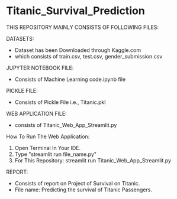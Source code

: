 # Titanic_Survival_Prediction

THIS REPOSITORY MAINLY CONSISTS OF FOLLOWING FILES:

DATASETS:
- Dataset has been Downloaded through Kaggle.com 
- which consists of train.csv, test.csv, gender_submission.csv

JUPYTER NOTEBOOK FILE:
- Consists of Machine Learning code.ipynb file

PICKLE FILE:
- Consists of Pickle File i.e., Titanic.pkl 

WEB APPLICATION FILE:
- consists of Titanic_Web_App_Streamlit.py

How To Run The  Web Application:
1) Open Terminal In Your IDE.
2) Type "streamlit run file_name.py"
3) For This Repository: streamlit run Titanic_Web_App_Streamlit.py

REPORT:
- Consists of report on Project of Survival on Titanic.
- File name: Predicting the survival of Titanic Passengers. 
